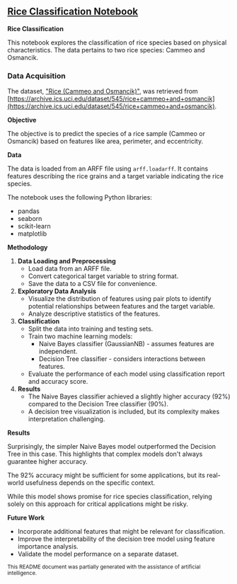 ## [Rice Classification Notebook](./rice_classification.ipynb)

**Rice Classification**

This notebook explores the classification of rice species based on physical characteristics. The data pertains to two rice species: Cammeo and Osmancik. 


### Data Acquisition

The dataset, ["Rice (Cammeo and Osmancik)"](./Rice_Cammeo_Osmancik.arff), was retrieved from [https://archive.ics.uci.edu/dataset/545/rice+cammeo+and+osmancik](https://archive.ics.uci.edu/dataset/545/rice+cammeo+and+osmancik).

**Objective**

The objective is to predict the species of a rice sample (Cammeo or Osmancik) based on features like area, perimeter, and eccentricity.

**Data**

The data is loaded from an ARFF file using `arff.loadarff`. It contains features describing the rice grains and a target variable indicating the rice species.

The notebook uses the following Python libraries:

- pandas
- seaborn
- scikit-learn
- matplotlib

**Methodology**

1. **Data Loading and Preprocessing**
    - Load data from an ARFF file.
    - Convert categorical target variable to string format.
    - Save the data to a CSV file for convenience.
2. **Exploratory Data Analysis**
    - Visualize the distribution of features using pair plots to identify potential relationships between features and the target variable.
    - Analyze descriptive statistics of the features.
3. **Classification**
    - Split the data into training and testing sets.
    - Train two machine learning models:
        - Naive Bayes classifier (GaussianNB) - assumes features are independent.
        - Decision Tree classifier - considers interactions between features.
    - Evaluate the performance of each model using classification report and accuracy score.
4. **Results**
    - The Naive Bayes classifier achieved a slightly higher accuracy (92%) compared to the Decision Tree classifier (90%).
    - A decision tree visualization is included, but its complexity makes interpretation challenging.

**Results**

Surprisingly, the simpler Naive Bayes model outperformed the Decision Tree in this case. This highlights that complex models don't always guarantee higher accuracy.

The 92% accuracy might be sufficient for some applications, but its real-world usefulness depends on the specific context.

While this model shows promise for rice species classification, relying solely on this approach for critical applications might be risky.

**Future Work**

- Incorporate additional features that might be relevant for classification.
- Improve the interpretability of the decision tree model using feature importance analysis.
- Validate the model performance on a separate dataset.

<sub> 
This README document was partially generated with the assistance of artificial intelligence.
</sub>

